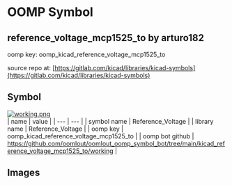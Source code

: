 # OOMP Symbol  
## reference_voltage_mcp1525_to  by arturo182  
  
oomp key: oomp_kicad_reference_voltage_mcp1525_to  
  
source repo at: [https://gitlab.com/kicad/libraries/kicad-symbols](https://gitlab.com/kicad/libraries/kicad-symbols)  
## Symbol  
  
[![working.png](working_600.png)](working.png)  
| name | value | 
| --- | --- | 
| symbol name | Reference_Voltage | 
| library name | Reference_Voltage | 
| oomp key | oomp_kicad_reference_voltage_mcp1525_to | 
| oomp bot github | https://github.com/oomlout/oomlout_oomp_symbol_bot/tree/main/kicad_reference_voltage_mcp1525_to/working | 
## Images  
